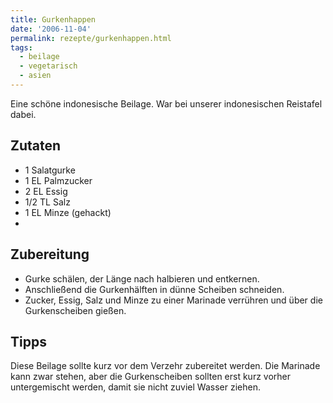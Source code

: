 ```yaml
---
title: Gurkenhappen
date: '2006-11-04'
permalink: rezepte/gurkenhappen.html
tags:
  - beilage
  - vegetarisch
  - asien
---
```

<div class="recipe__intro">

Eine schöne indonesische Beilage. War bei unserer indonesischen Reistafel dabei.

</div>

<aside class="recipe__ingredients">

## Zutaten

- 1 Salatgurke
- 1 EL Palmzucker
- 2 EL Essig
- 1/2 TL Salz
- 1 EL Minze (gehackt)
-
</aside>

<div class="recipe__content">

## Zubereitung

- Gurke schälen, der Länge nach halbieren und entkernen.
- Anschließend die Gurkenhälften in dünne Scheiben schneiden.
- Zucker, Essig, Salz und Minze zu einer Marinade verrühren und über die Gurkenscheiben gießen.

## Tipps

Diese Beilage sollte kurz vor dem Verzehr zubereitet werden. Die Marinade kann zwar stehen, aber die Gurkenscheiben sollten erst kurz vorher untergemischt werden, damit sie nicht zuviel Wasser ziehen.

</div>
